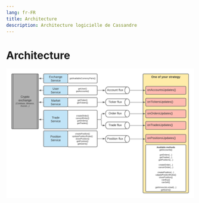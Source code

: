 ```yaml
---
lang: fr-FR
title: Architecture
description: Architecture logicielle de Cassandre
---
```


# Architecture

![Architecture de Cassandre](./images/cassandre-trading-bot-architecture.png)